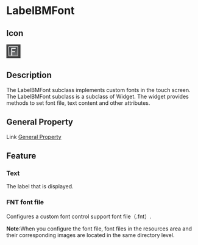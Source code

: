 # LabelBMFont

## Icon

![](./res/labelnmfont.png)

## Description

The LabelBMFont subclass implements custom fonts in the touch screen. The LabelBMFont subclass is a subclass of Widget.
The widget provides methods to set font file, text content and other attributes.

## General Property

Link [General Property](../widget/general_property.md)

## Feature


### Text

The label that is displayed.

### FNT font file

Configures a custom font control support font file（.fnt）.

**Note**:When you configure the font file, font files in the resources area and their corresponding images are located in the same directory level.
